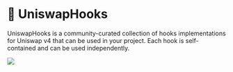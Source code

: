 # 🚀 UniswapHooks

UniswapHooks is a community-curated collection of hooks implementations for Uniswap v4 that can be used in your project. Each hook is self-contained and can be used independently.


![](https://uniswaphooks.com/og.png)
